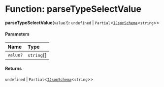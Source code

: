 # Function: parseTypeSelectValue

**parseTypeSelectValue**(`value?`): `undefined` | `Partial`<[`IJsonSchema`](/auto-docs/form-antd-materials/interfaces/IJsonSchema.md)<`string`>>

#### Parameters

| Name | Type |
| :------ | :------ |
| `value?` | `string`\[] |

#### Returns

`undefined` | `Partial`<[`IJsonSchema`](/auto-docs/form-antd-materials/interfaces/IJsonSchema.md)<`string`>>
